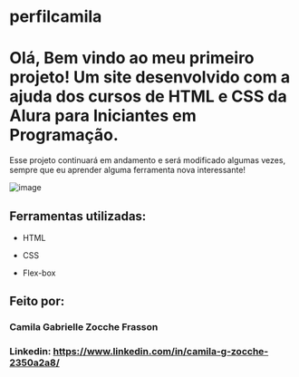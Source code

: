 # perfilcamila

# Olá, Bem vindo ao meu primeiro projeto! Um site desenvolvido com a ajuda dos cursos de HTML e CSS da Alura para Iniciantes em Programação.
Esse projeto continuará em andamento e será modificado algumas vezes, sempre que eu aprender alguma ferramenta nova interessante! 

![image](https://user-images.githubusercontent.com/126283430/221658974-3696dd33-dd3b-4c62-9182-65a6b793d375.png)

## Ferramentas utilizadas:

* HTML

* CSS

* Flex-box

## Feito por:

### Camila Gabrielle Zocche Frasson

### Linkedin: https://www.linkedin.com/in/camila-g-zocche-2350a2a8/
